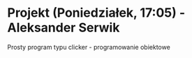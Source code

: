 # Projekt (Poniedziałek, 17:05) - Aleksander Serwik
Prosty program typu clicker - programowanie obiektowe
 
